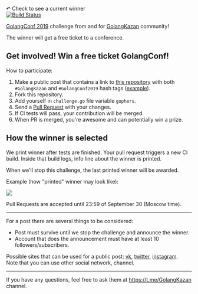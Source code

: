 [travis-image]: https://travis-ci.org/GolangKazan/golangconf2019-challenge.svg?branch=master
[travis-url]: https://travis-ci.org/GolangKazan/golangconf2019-challenge

↶ Check to see a current winner<br>
[![Build Status][travis-image]][travis-url] 

[GolangConf 2019](https://golangconf.ru/2019) challenge from and for [GolangKazan](https://golangkazan.github.io/) community!

The winner will get a free ticket to a conference.

## Get involved! Win a free ticket GolangConf!

How to participate:
1. Make a public post that contains a link to [this repository](https://github.com/GolangKazan/golangconf2019-challenge) with both `#GolangKazan` and `#GolangConf2019` hash tags ([example](https://twitter.com/GolangKazan/status/1177939214437994496)).
2. Fork this repository.
3. Add yourself in `challenge.go` file variable `gophers`.
4. Send a [Pull Request](https://help.github.com/en/articles/creating-a-pull-request) with your changes.
5. If CI tests will pass, your contribution will be merged.
6. When PR is merged, you're awesome and can potentially win a prize.

## How the winner is selected

We print winner after tests are finished.
Your pull request triggers a new CI build.
Inside that build logs, info line about the winner is printed.

When we'll stop this challenge, the last printed winner will be awarded.

Example (how "printed" winner may look like):

![](https://habrastorage.org/webt/kl/kk/k7/klkkk7zghbwmsuwefnaqxhyv3-y.jpeg)

Pull Requests are accepted until 23:59 of September 30 (Moscow time).

<hr>

For a post there are several things to be considered:
* Post must survive until we stop the challenge and announce the winner.
* Account that does the announcement must have at least 10 followers/subscribers.

Possible sites that can be used for a public post: [vk](http://vk.com/), [twitter](http://twitter.com/), [instagram](https://www.instagram.com).<br>
Note that you can use other social network, channel.

<hr>

If you have any questions, feel free to ask them at https://t.me/GolangKazan channel.
